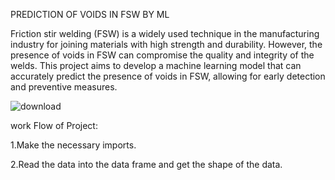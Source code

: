  PREDICTION OF VOIDS IN FSW BY ML

Friction stir welding (FSW) is a widely used technique in the manufacturing industry for joining materials with high strength and durability. However, the presence of voids in FSW can compromise the quality and integrity of the welds. This project aims to develop a machine learning model that can accurately predict the presence of voids in FSW, allowing for early detection and preventive measures.

![download](https://github.com/Namog0916/Prediction-of-Voids-in-FSW-by-Machine-Learning-Project/assets/126410835/b47f511b-6e94-487c-b202-a4387f775bcd)

work Flow of Project:

1.Make the necessary imports.

2.Read the data into the data frame and get the shape of the data.
